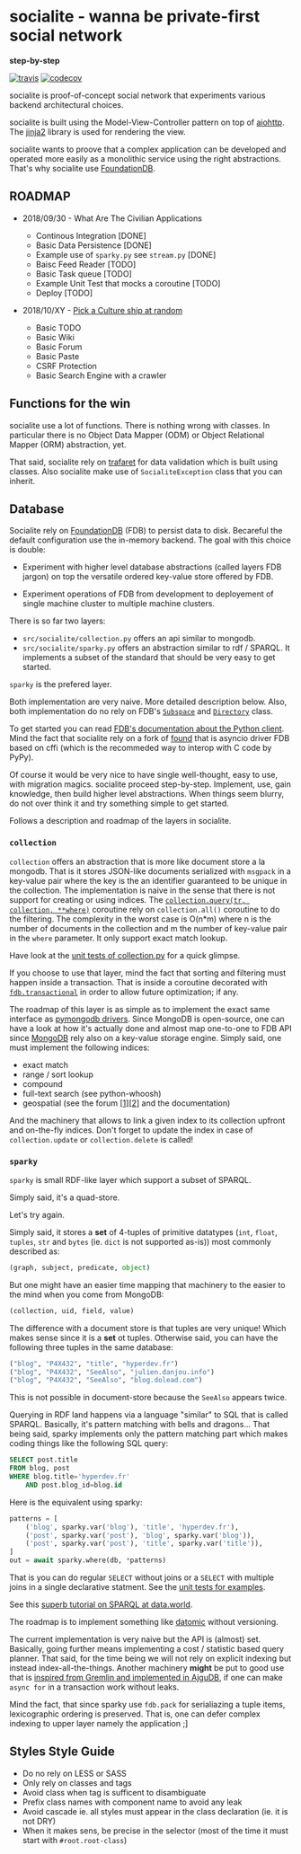 # socialite - wanna be private-first social network

**step-by-step**

[![travis](https://api.travis-ci.com/amirouche/socialite.svg?branch=master)](https://travis-ci.com/amirouche/socialite) [![codecov](https://codecov.io/gh/amirouche/socialite/branch/master/graph/badge.svg)](https://codecov.io/gh/amirouche/socialite)

socialite is proof-of-concept social network that experiments various
backend architectural choices.

<!-- It takes inspiration from peer-to-peer systems ideas and apply them in the context of controlled environments. -->

socialite is built using the Model-View-Controller pattern on top of
[aiohttp](https://aiohttp.readthedocs.io/en/stable/). The
[jinja2](http://jinja.pocoo.org/) library is used for rendering the
view.

socialite wants to proove that a complex application can be developed
and operated more easily as a monolithic service using the right
abstractions. That's why socialite use
[FoundationDB](https://apple.github.io/foundationdb/).

<!-- socialite experiment with an innovative [distributed **priority** task -->
<!-- queue](https://github.com/amirouche/socialite/issues/14). The goal of -->
<!-- that particular component is to ease operation of the application. -->

## ROADMAP

- 2018/09/30 - What Are The Civilian Applications

	- Continous Integration [DONE]
	- Basic Data Persistence [DONE]
	- Example use of `sparky.py` see `stream.py` [DONE]
	- Baisc Feed Reader [TODO]
	- Basic Task queue [TODO]
	- Example Unit Test that mocks a coroutine [TODO]
	- Deploy [TODO]

- 2018/10/XY - [Pick a Culture ship at random](http://bryanschuetz.github.io/culture-namer/)

	- Basic TODO
	- Basic Wiki
	- Basic Forum
	- Basic Paste
	- CSRF Protection
	- Basic Search Engine with a crawler

## Functions for the win

socialite use a lot of functions.  There is nothing wrong with
classes.  In particular there is no Object Data Mapper (ODM) or Object
Relational Mapper (ORM) abstraction, yet.

That said, socialite rely on
[trafaret](https://github.com/Deepwalker/trafaret/) for data
validation which is built using classes. Also socialite make use of
`SocialiteException` class that you can inherit.

## Database

Socialite rely on [FoundationDB](https://foundationdb.org/) (FDB) to
persist data to disk.  Becareful the default configuration use the
in-memory backend.  The goal with this choice is double:

- Experiment with higher level database abstractions (called layers
  FDB jargon) on top the versatile ordered key-value store offered by
  FDB.

- Experiment operations of FDB from development to deployement of
  single machine cluster to multiple machine clusters.

There is so far two layers:

- `src/socialite/collection.py` offers an api similar to mongodb.
- `src/socialite/sparky.py` offers an abstraction similar to rdf /
  SPARQL. It implements a subset of the standard that should be very
  easy to get started.

`sparky` is the prefered layer.

Both implementation are very naive. More detailed description
below. Also, both implementation do no rely on FDB's
[`Subspace`](https://apple.github.io/foundationdb/api-python.html#subspaces)
and
[`Directory`](https://apple.github.io/foundationdb/api-python.html#directories)
class.

To get started you can read [FDB's documentation about the Python
client](https://apple.github.io/foundationdb/index.html). Mind the
fact that socialite rely on a fork of
[found](https://github.com/amirouche/found) that is asyncio driver FDB
based on cffi (which is the recommeded way to interop with C code by
PyPy).

Of course it would be very nice to have single well-thought, easy
to use, with migration magics. socialite proceed step-by-step.
Implement, use, gain knowledge, then build higher level abstractions.
When things seem blurry, do not over think it and try something
simple to get started.

Follows a description and roadmap of the layers in socialite.

### `collection`

`collection` offers an abstraction that is more like document store a
la mongodb. That is it stores JSON-like documents serialized with
`msgpack` in a key-value pair where the key is the an identifier
guaranteed to be unique in the collection. The implementation is naive
in the sense that there is not support for creating or using indices.
The [`collection.query(tr, collection,
**where)`](https://bit.ly/2wZB5TK) coroutine rely on
`collection.all()` coroutine to do the filtering. The complexity in
the worst case is O(n*m) where n is the number of documents in the
collection and m the number of key-value pair in the `where`
parameter.  It only support exact match lookup.

Have look at the [unit tests of collection.py](https://bit.ly/2N47IdI)
for a quick glimpse.

If you choose to use that layer, mind the fact that sorting and
filtering must happen inside a transaction. That is inside a coroutine
decorated with [`fdb.transactional`](https://bit.ly/2wVFuqO) in order
to allow future optimization; if any.

The roadmap of this layer is as simple as to implement the exact same
interface as [pymongodb
drivers](http://api.mongodb.com/python/current/tutorial.html). Since
MongoDB is open-source, one can have a look at how it's actually done
and almost map one-to-one to FDB API since
[MongoDB](https://github.com/mongodb/mongo) rely also on a key-value
storage engine. Simply said, one must implement the following indices:

- exact match
- range / sort lookup
- compound
- full-text search (see python-whoosh)
- geospatial (see the forum
  [[1]](https://bit.ly/2oW0hXS)[[2]](https://bit.ly/2CBa4vO) and the
  documentation)

And the machinery that allows to link a given index to its collection
upfront and on-the-fly indices. Don't forget to update the index in
case of `collection.update` or `collection.delete` is called!

### `sparky`

`sparky` is small RDF-like layer which support a subset of SPARQL.

Simply said, it's a quad-store.

Let's try again.

Simply said, it stores a **set** of 4-tuples of primitive datatypes
(`int`, `float`, `tuples`, `str` and `bytes` (ie. `dict` is not
supported as-is)) most commonly described as:

```python
(graph, subject, predicate, object)
```

But one might have an easier time mapping that machinery to the easier
to the mind when you come from MongoDB:

```python
(collection, uid, field, value)
```

The difference with a document store is that tuples are very unique!
Which makes sense since it is a **set** ot tuples. Otherwise said, you
can have the following three tuples in the same database:

```python
("blog", "P4X432", "title", "hyperdev.fr")
("blog", "P4X432", "SeeAlso", "julien.danjou.info")
("blog", "P4X432", "SeeAlso", "blog.dolead.com")
```

This is not possible in document-store because the `SeeAlso` appears
twice.

Querying in RDF land happens via a language "similar" to SQL that is
called SPARQL. Basically, it's pattern matching with bells and
dragons... That being said, sparky implements only the pattern
matching part which makes coding things like the following SQL query:

```sql
SELECT post.title
FROM blog, post
WHERE blog.title='hyperdev.fr'
    AND post.blog_id=blog.id
```

Here is the equivalent using sparky:

```python
patterns = [
	('blog', sparky.var('blog'), 'title', 'hyperdev.fr'),
	('post', sparky.var('post'), 'blog', sparky.var('blog')),
	('post', sparky.var('post'), 'title', sparky.var('title')),
]
out = await sparky.where(db, *patterns)
```

That is you can do regular `SELECT` without joins or a `SELECT` with
multiple joins in a single declarative statment. See the [unit tests
for examples](https://bit.ly/2oVz735).

See this [superb tutorial on SPARQL at
data.world](https://docs.data.world/tutorials/sparql/).

The roadmap is to implement something like
[datomic](https://www.datomic.com/) without versioning.

The current implementation is very naive but the API is (almost) set.
Basically, going further means implementing a cost / statistic based
query planner.  That said, for the time being we will not rely on
explicit indexing but instead index-all-the-things. Another machinery
**might** be put to good use that is [inspired from Gremlin and
implemented in AjguDB](https://bit.ly/2CEc72q), if one can make `async
for` in a transaction work without leaks.

Mind the fact, that since sparky use `fdb.pack` for serialiazing a
tuple items, lexicographic ordering is preserved. That is, one can
defer complex indexing to upper layer namely the application ;]

## Styles Style Guide

- Do no rely on LESS or SASS
- Only rely on classes and tags
- Avoid class when tag is sufficent to disambiguate
- Prefix class names with component name to avoid any leak
- Avoid cascade ie. all styles must appear in the class declaration (ie. it is not DRY)
- When it makes sens, be precise in the selector (most of the time it must start with `#root.root-class`)
